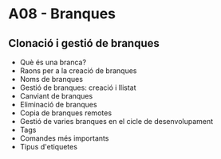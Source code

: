 # A08 - Branques

## Clonació i gestió de branques

- Què és una branca?
- Raons per a la creació de branques
- Noms de branques
- Gestió de branques: creació i llistat
- Canviant de branques
- Eliminació de branques
- Copia de branques remotes
- Gestió de varies branques en el cicle de desenvolupament
- Tags
- Comandes més importants
- Tipus d'etiquetes




